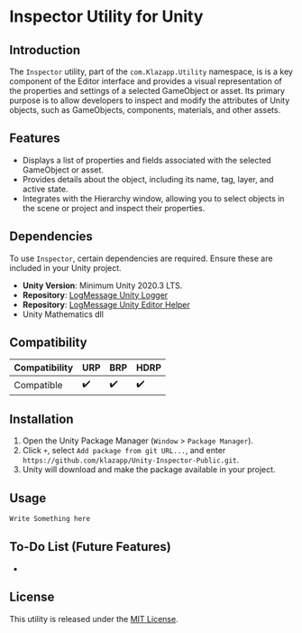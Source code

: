 # Inspector Utility for Unity

## Introduction
The `Inspector` utility, part of the `com.Klazapp.Utility` namespace, is is a key component of the Editor interface and provides a visual representation of the properties and settings of a selected GameObject or asset. Its primary purpose is to allow developers to inspect and modify the attributes of Unity objects, such as GameObjects, components, materials, and other assets.

## Features
- Displays a list of properties and fields associated with the selected GameObject or asset.
- Provides details about the object, including its name, tag, layer, and active state.
- Integrates with the Hierarchy window, allowing you to select objects in the scene or project and inspect their properties.

## Dependencies
To use `Inspector`, certain dependencies are required. Ensure these are included in your Unity project.
- **Unity Version**: Minimum Unity 2020.3 LTS.
- **Repository**: [LogMessage Unity Logger](https://github.com/klazapp/Unity-Logger-Public.git)
- **Repository**: [LogMessage Unity Editor Helper](https://github.com/klazapp/Unity-Editor-Helper-Public.git)
- Unity Mathematics dll

## Compatibility
| Compatibility        | URP | BRP | HDRP |
|----------------------|-----|-----|------|
| Compatible           | ✔️  | ✔️  | ✔️   |

## Installation
1. Open the Unity Package Manager (`Window` > `Package Manager`).
2. Click `+`, select `Add package from git URL...`, and enter `https://github.com/klazapp/Unity-Inspector-Public.git`.
3. Unity will download and make the package available in your project.

## Usage
```csharp
Write Something here
```

## To-Do List (Future Features)
- 

## License
This utility is released under the [MIT License](LICENSE).

